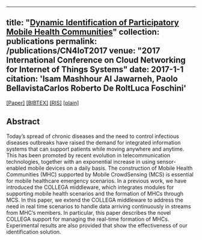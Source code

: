 
---
title: "[Dynamic Identification of Participatory Mobile Health Communities](https://link.springer.com/chapter/10.1007/978-3-319-67636-4_22)"
collection: publications
permalink: /publications/CN4IoT2017
venue: "2017 International Conference on Cloud Networking for Internet of Things Systems"
date: 2017-1-1
citation: '<b>Isam Mashhour Al Jawarneh</b>, Paolo BellavistaCarlos Roberto De RoltLuca Foschini'
---
[[Paper]](https://link.springer.com/chapter/10.1007/978-3-319-67636-4_22) [[BIBTEX]](http://IsamAljawarneh.github.io/files/bib/CN4IoT2017.bib) [[RIS]](http://IsamAljawarneh.github.io/files/ris/CN4IoT2017.ris) [[plain]](http://IsamAljawarneh.github.io/files/txt/CN4IoT2017.txt) 



## Abstract
Today’s spread of chronic diseases and the need to control infectious diseases outbreaks have raised the demand for integrated information systems that can support patients while moving anywhere and anytime. This has been promoted by recent evolution in telecommunication technologies, together with an exponential increase in using sensor-enabled mobile devices on a daily basis. The construction of Mobile Health Communities (MHC) supported by Mobile CrowdSensing (MCS) is essential for mobile healthcare emergency scenarios. In a previous work, we have introduced the COLLEGA middleware, which integrates modules for supporting mobile health scenarios and the formation of MHCs through MCS. In this paper, we extend the COLLEGA middleware to address the need in real time scenarios to handle data arriving continuously in streams from MHC’s members. In particular, this paper describes the novel COLLEGA support for managing the real-time formation of MHCs. Experimental results are also provided that show the effectiveness of our identification solution.
